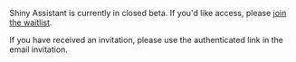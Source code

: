 Shiny Assistant is currently in closed beta. If you'd like access, please [join the waitlist](https://docs.google.com/forms/d/e/1FAIpQLSdzvUMXKYf80UOv01r-9-ahybel1JpKC8nsRwASS_Hy0zeM_A/viewform).

If you have received an invitation, please use the authenticated link in the email invitation.